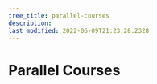 ```yaml
---
tree_title: parallel-courses
description: 
last_modified: 2022-06-09T21:23:28.2328
---
```


# Parallel Courses
